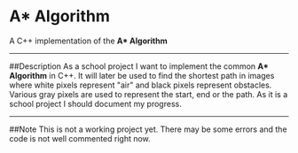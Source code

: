 # A\* Algorithm
A C\+\+ implementation of the __A\* Algorithm__

---------------

##Description
As a school project I want to implement the common __A\* Algorithm__ in C\+\+.
It will later be used to find the shortest path in images
where white pixels represent "air" and black pixels represent obstacles.
Various gray pixels are used to represent the start, end or the path.
As it is a school project I should document my progress.

---------------

##Note
This is not a working project yet. There may be some errors and
the code is not well commented right now.
